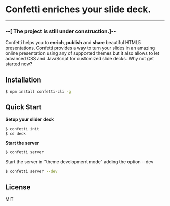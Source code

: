 # Confetti enriches your slide deck.
---
 ### --[ The project is still under construction.]--

Confetti helps you to **enrich**, **publish** and **share** beautiful HTML5 presentations.
Confetti provides a way to turn your slides in an amazing online presentation
using any of supported themes but it also allows to let advanced CSS and
JavaScript for customized slide decks. Why not get started now?

## Installation

``` bash
$ npm install confetti-cli -g
```

## Quick Start

**Setup your slider deck**

``` bash
$ confetti init
$ cd deck
```

**Start the server**

``` bash
$ confetti server
```

Start the server in "theme development mode" adding the option --dev

``` bash
$ confetti server --dev
```

## License

MIT
